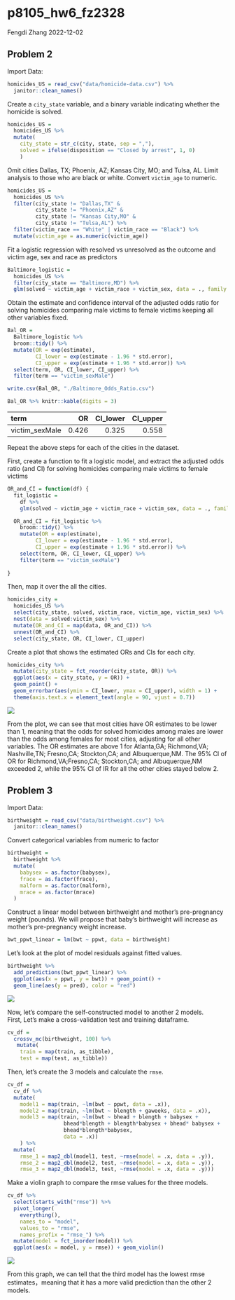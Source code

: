 p8105_hw6_fz2328
================
Fengdi Zhang
2022-12-02

## Problem 2

Import Data:

``` r
homicides_US = read_csv("data/homicide-data.csv") %>% 
  janitor::clean_names() 
```

Create a `city_state` variable, and a binary variable indicating whether
the homicide is solved.

``` r
homicides_US = 
  homicides_US %>% 
  mutate(
    city_state = str_c(city, state, sep = ","),
    solved = ifelse(disposition == "Closed by arrest", 1, 0)
    )
```

Omit cities Dallas, TX; Phoenix, AZ; Kansas City, MO; and Tulsa, AL.
Limit analysis to those who are black or white. Convert `victim_age` to
numeric.

``` r
homicides_US = 
  homicides_US %>% 
  filter(city_state != "Dallas,TX" &
         city_state != "Phoenix,AZ" &
         city_state != "Kansas City,MO" &
         city_state != "Tulsa,AL") %>% 
  filter(victim_race == "White" | victim_race == "Black") %>% 
  mutate(victim_age = as.numeric(victim_age))
```

Fit a logistic regression with resolved vs unresolved as the outcome and
victim age, sex and race as predictors

``` r
Baltimore_logistic = 
  homicides_US %>% 
  filter(city_state == "Baltimore,MD") %>% 
  glm(solved ~ victim_age + victim_race + victim_sex, data = ., family = binomial()) 
```

Obtain the estimate and confidence interval of the adjusted odds ratio
for solving homicides comparing male victims to female victims keeping
all other variables fixed.

``` r
Bal_OR = 
  Baltimore_logistic %>% 
  broom::tidy() %>% 
  mutate(OR = exp(estimate),
         CI_lower = exp(estimate - 1.96 * std.error),
         CI_upper = exp(estimate + 1.96 * std.error)) %>%
  select(term, OR, CI_lower, CI_upper) %>% 
  filter(term == "victim_sexMale") 

write.csv(Bal_OR, "./Baltimore_Odds_Ratio.csv")

Bal_OR %>% knitr::kable(digits = 3)
```

| term           |    OR | CI_lower | CI_upper |
|:---------------|------:|---------:|---------:|
| victim_sexMale | 0.426 |    0.325 |    0.558 |

Repeat the above steps for each of the cities in the dataset.

First, create a function to fit a logistic model, and extract the
adjusted odds ratio (and CI) for solving homicides comparing male
victims to female victims

``` r
OR_and_CI = function(df) {
  fit_logistic = 
    df %>% 
    glm(solved ~ victim_age + victim_race + victim_sex, data = ., family = binomial())

  OR_and_CI = fit_logistic %>% 
    broom::tidy() %>% 
    mutate(OR = exp(estimate),
         CI_lower = exp(estimate - 1.96 * std.error),
         CI_upper = exp(estimate + 1.96 * std.error)) %>%
    select(term, OR, CI_lower, CI_upper) %>% 
    filter(term == "victim_sexMale")
  
}
```

Then, map it over the all the cities.

``` r
homicides_city =   
  homicides_US %>% 
  select(city_state, solved, victim_race, victim_age, victim_sex) %>% 
  nest(data = solved:victim_sex) %>% 
  mutate(OR_and_CI = map(data, OR_and_CI)) %>% 
  unnest(OR_and_CI) %>% 
  select(city_state, OR, CI_lower, CI_upper)
```

Create a plot that shows the estimated ORs and CIs for each city.

``` r
homicides_city %>% 
  mutate(city_state = fct_reorder(city_state, OR)) %>%  
  ggplot(aes(x = city_state, y = OR)) + 
  geom_point() +
  geom_errorbar(aes(ymin = CI_lower, ymax = CI_upper), width = 1) + 
  theme(axis.text.x = element_text(angle = 90, vjust = 0.7))
```

![](p8105_hw6_fz2328_files/figure-gfm/unnamed-chunk-8-1.png)<!-- -->

From the plot, we can see that most cities have OR estimates to be lower
than 1, meaning that the odds for solved homicides among males are lower
than the odds among females for most cities, adjusting for all other
variables. The OR estimates are above 1 for Atlanta,GA; Richmond,VA;
Nashville,TN; Fresno,CA; Stockton,CA; and Albuquerque,NM. The 95% CI of
OR for Richmond,VA;Fresno,CA; Stockton,CA; and Albuquerque,NM exceeded
2, while the 95% CI of IR for all the other cities stayed below 2.

## Problem 3

Import Data:

``` r
birthweight = read_csv("data/birthweight.csv") %>% 
  janitor::clean_names() 
```

Convert categorical variables from numeric to factor

``` r
birthweight = 
  birthweight %>% 
  mutate(
    babysex = as.factor(babysex),
    frace = as.factor(frace),
    malform = as.factor(malform),
    mrace = as.factor(mrace)
  )
```

Construct a linear model between birthweight and mother’s pre-pregnancy
weight (pounds). We will propose that baby’s birthweight will increase
as mother’s pre-pregnancy weight increase.

``` r
bwt_ppwt_linear = lm(bwt ~ ppwt, data = birthweight)
```

Let’s look at the plot of model residuals against fitted values.

``` r
birthweight %>% 
  add_predictions(bwt_ppwt_linear) %>% 
  ggplot(aes(x = ppwt, y = bwt)) + geom_point() + 
  geom_line(aes(y = pred), color = "red")
```

![](p8105_hw6_fz2328_files/figure-gfm/unnamed-chunk-12-1.png)<!-- -->

Now, let’s compare the self-constructed model to another 2 models.  
First, Let’s make a cross-validation test and training dataframe.

``` r
cv_df = 
  crossv_mc(birthweight, 100) %>% 
   mutate(
    train = map(train, as_tibble),
    test = map(test, as_tibble))
```

Then, let’s create the 3 models and calculate the `rmse`.

``` r
cv_df = 
  cv_df %>% 
  mutate(
    model1 = map(train, ~lm(bwt ~ ppwt, data = .x)),
    model2 = map(train, ~lm(bwt ~ blength + gaweeks, data = .x)),
    model3 = map(train, ~lm(bwt ~ bhead + blength + babysex + 
                  bhead*blength + blength*babysex + bhead* babysex +
                  bhead*blength*babysex, 
                  data = .x))
    ) %>% 
  mutate(
    rmse_1 = map2_dbl(model1, test, ~rmse(model = .x, data = .y)),
    rmse_2 = map2_dbl(model2, test, ~rmse(model = .x, data = .y)),
    rmse_3 = map2_dbl(model3, test, ~rmse(model = .x, data = .y)))
```

Make a violin graph to compare the rmse values for the three models.

``` r
cv_df %>% 
  select(starts_with("rmse")) %>% 
  pivot_longer(
    everything(),
    names_to = "model", 
    values_to = "rmse",
    names_prefix = "rmse_") %>% 
  mutate(model = fct_inorder(model)) %>% 
  ggplot(aes(x = model, y = rmse)) + geom_violin()
```

![](p8105_hw6_fz2328_files/figure-gfm/unnamed-chunk-15-1.png)<!-- -->

From this graph, we can tell that the third model has the lowest rmse
estimates，meaning that it has a more valid prediction than the other 2
models.
